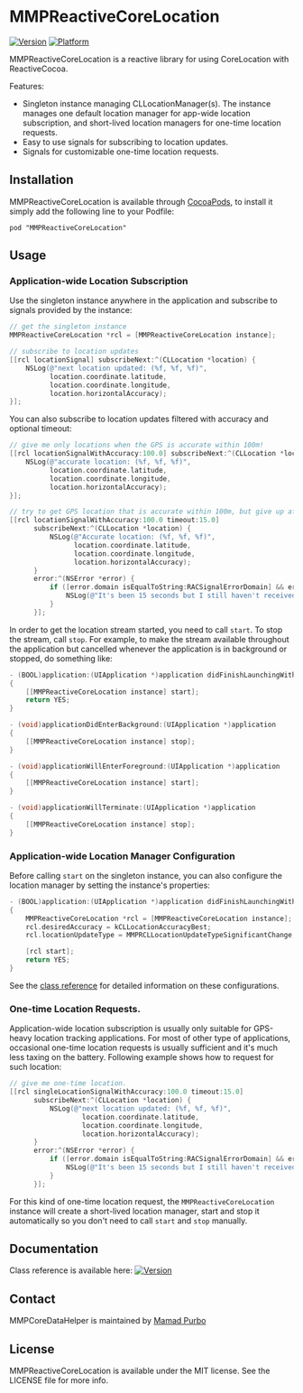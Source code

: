 # MMPReactiveCoreLocation

[![Version](http://cocoapod-badges.herokuapp.com/v/MMPReactiveCoreLocation/badge.png)](http://cocoadocs.org/docsets/MMPReactiveCoreLocation)
[![Platform](http://cocoapod-badges.herokuapp.com/p/MMPReactiveCoreLocation/badge.png)](http://cocoadocs.org/docsets/MMPReactiveCoreLocation)

MMPReactiveCoreLocation is a reactive library for using CoreLocation with ReactiveCocoa. 

Features:
* Singleton instance managing CLLocationManager(s). The instance manages one default location manager for app-wide location subscription, and short-lived location managers for one-time location requests.
* Easy to use signals for subscribing to location updates.
* Signals for customizable one-time location requests.

## Installation

MMPReactiveCoreLocation is available through [CocoaPods](http://cocoapods.org), to install
it simply add the following line to your Podfile:

    pod "MMPReactiveCoreLocation"

## Usage

### Application-wide Location Subscription

Use the singleton instance anywhere in the application and subscribe to signals provided by the instance:
```objectivec
// get the singleton instance
MMPReactiveCoreLocation *rcl = [MMPReactiveCoreLocation instance];

// subscribe to location updates
[[rcl locationSignal] subscribeNext:^(CLLocation *location) {
    NSLog(@"next location updated: (%f, %f, %f)",
          location.coordinate.latitude,
          location.coordinate.longitude,
          location.horizontalAccuracy);
}];
```
You can also subscribe to location updates filtered with accuracy and optional timeout:
```objectivec
// give me only locations when the GPS is accurate within 100m!
[[rcl locationSignalWithAccuracy:100.0] subscribeNext:^(CLLocation *location) {
    NSLog(@"accurate location: (%f, %f, %f)",
          location.coordinate.latitude,
          location.coordinate.longitude,
          location.horizontalAccuracy);
}];

// try to get GPS location that is accurate within 100m, but give up after 15 seconds 
[[rcl locationSignalWithAccuracy:100.0 timeout:15.0]
      subscribeNext:^(CLLocation *location) {
          NSLog(@"Accurate location: (%f, %f, %f)",
                location.coordinate.latitude,
                location.coordinate.longitude,
                location.horizontalAccuracy);
      }
      error:^(NSError *error) {
          if ([error.domain isEqualToString:RACSignalErrorDomain] && error.code == RACSignalErrorTimedOut) {
              NSLog(@"It's been 15 seconds but I still haven't received accurate location.");
          }
      }];
```
In order to get the location stream started, you need to call `start`. To stop the stream, call `stop`. For example, to make the stream available
throughout the application but cancelled whenever the application is in background or stopped, do something like:
```objectivec
- (BOOL)application:(UIApplication *)application didFinishLaunchingWithOptions:(NSDictionary *)launchOptions
{
    [[MMPReactiveCoreLocation instance] start];    
    return YES;
}

- (void)applicationDidEnterBackground:(UIApplication *)application
{
    [[MMPReactiveCoreLocation instance] stop];
}

- (void)applicationWillEnterForeground:(UIApplication *)application
{
    [[MMPReactiveCoreLocation instance] start];
}

- (void)applicationWillTerminate:(UIApplication *)application
{
    [[MMPReactiveCoreLocation instance] stop];
}
```

### Application-wide Location Manager Configuration

Before calling `start` on the singleton instance, you can also configure the location manager by setting the instance's properties:
```objectivec
- (BOOL)application:(UIApplication *)application didFinishLaunchingWithOptions:(NSDictionary *)launchOptions
{
    MMPReactiveCoreLocation *rcl = [MMPReactiveCoreLocation instance];
    rcl.desiredAccuracy = kCLLocationAccuracyBest;
    rcl.locationUpdateType = MMPRCLLocationUpdateTypeSignificantChange; // only monitors significant change.

    [rcl start];
    return YES;
}
```
See the [class reference](http://cocoadocs.org/docsets/MMPReactiveCoreLocation) for detailed information on these configurations.

### One-time Location Requests.

Application-wide location subscription is usually only suitable for GPS-heavy location tracking applications. For most of other type of applications, occasional one-time location requests is usually sufficient and it's much less taxing on the battery. Following example shows how to request for such location:

```objectivec
// give me one-time location.
[[rcl singleLocationSignalWithAccuracy:100.0 timeout:15.0]
      subscribeNext:^(CLLocation *location) {
          NSLog(@"next location updated: (%f, %f, %f)", 
                  location.coordinate.latitude, 
                  location.coordinate.longitude, 
                  location.horizontalAccuracy);
      }
      error:^(NSError *error) {
          if ([error.domain isEqualToString:RACSignalErrorDomain] && error.code == RACSignalErrorTimedOut) {
              NSLog(@"It's been 15 seconds but I still haven't received accurate location.");
          }
      }];
```

For this kind of one-time location request, the `MMPReactiveCoreLocation` instance will create a short-lived location manager, start and stop it automatically so you don't need to call `start` and `stop` manually.

## Documentation

Class reference is available here: [![Version](http://cocoapod-badges.herokuapp.com/v/MMPReactiveCoreLocation/badge.png)](http://cocoadocs.org/docsets/MMPReactiveCoreLocation)

## Contact

MMPCoreDataHelper is maintained by [Mamad Purbo](https://twitter.com/purubo)

## License

MMPReactiveCoreLocation is available under the MIT license. See the LICENSE file for more info.

